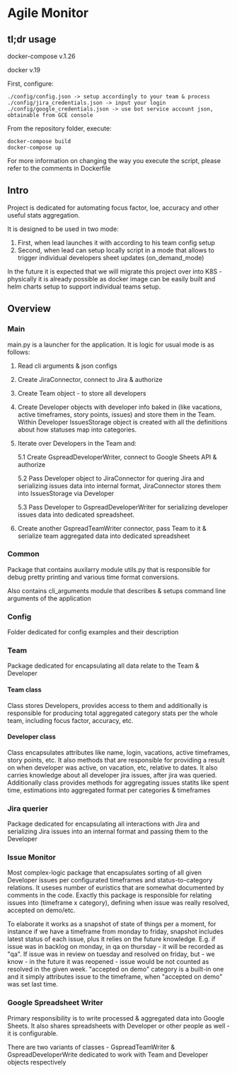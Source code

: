 # Agile Monitor

## tl;dr usage

docker-compose v.1.26

docker v.19

First, configure:
```
./config/config.json -> setup accordingly to your team & process
./config/jira_credentials.json -> input your login
./config/google_credentials.json -> use bot service account json, obtainable from GCE console
```

From the repository folder, execute:

```
docker-compose build
docker-compose up
```

For more information on changing the way you execute the script, please refer to the comments in Dockerfile

## Intro

Project is dedicated for automating focus factor, loe, accuracy and other useful stats aggregation.

It is designed to be used in two mode:

1) First, when lead launches it with according to his team config setup
2) Second, when lead can setup locally script in a mode that allows to trigger individual developers sheet updates (on_demand_mode)

In the future it is expected that we will migrate this project over into K8S - physically it is already possible as docker image can be easily built and helm charts setup to support individual teams setup.

## Overview

### Main

main.py is a launcher for the application. It is logic for usual mode is as follows:

1. Read cli arguments & json configs

2. Create JiraConnector, connect to Jira & authorize

3. Create Team object - to store all developers

4. Create Developer objects with developer info baked in (like vacations, active timeframes, story points, issues) and store them in the Team. Within Developer IssuesStorage object is created with all the definitions about how statuses map into categories.

5. Iterate over Developers in the Team and:

    5.1 Create GspreadDeveloperWriter, connect to Google Sheets API & authorize

    5.2 Pass Developer object to JiraConnector for quering Jira and serializing issues data into internal format, JiraConnector stores them into IssuesStorage via Developer

    5.3 Pass Developer to GspreadDeveloperWriter for serializing developer issues data into dedicated spreadsheet.

6. Create another GspreadTeamWriter connector, pass Team to it &  serialize team aggregated data into dedicated spreadsheet

### Common

Package that contains auxilarry module utils.py that is responsible for debug pretty printing and various time format conversions.

Also contains cli_arguments module that describes & setups command line arguments of the application

### Config

Folder dedicated for config examples and their description

### Team

Package dedicated for encapsulating all data relate to the Team & Developer

#### Team class

Class stores Developers, provides access to them and additionally is responsible for producing total aggregated category stats per the whole team, including focus factor, accuracy, etc.

#### Developer class
Class encapsulates attributes like name, login, vacations, active timeframes, story points, etc.
It also methods that are responsible for providing a result on when developer was active, on vacation, etc, relative to dates.
It also carries knowledge about all developer jira issues, after jira was queried. Additionally class provides methods for aggregating issues statits like spent time, estimations into aggregated format per categories & timeframes

### Jira querier

Package dedicated for encapsulating all interactions with Jira and serializing Jira issues into an internal format and passing them to the Developer

### Issue Monitor

Most complex-logic package that encapsulates sorting of all given Developer issues per configurated timeframes and status-to-category relations. It useses number of euristics that are somewhat documented by comments in the code.
Exactly this package is responsible for relating issues into (timeframe x category), defining when issue was really resolved, accepted on demo/etc.

To elaborate it works as a snapshot of state of things per a moment, for instance if we have a timeframe from monday to friday, snapshot includes latest status of each issue, plus it relies on the future knowledge. E.g. if issue was in backlog on monday, in qa on thursday - it will be recorded as "qa". If issue was in review on tuesday and resolved on friday, but - we know - in the future it was reopened - issue would be not counted as resolved in the given week.
"accepted on demo" category is a built-in one and it simply attributes issue to the timeframe, when "accepted on demo" was set last time.

### Google Spreadsheet Writer

Primary responsibility is to write processed & aggregated data into Google Sheets.
It also shares spreadsheets with Developer or other people as well - it is configurable.

There are two variants of classes - GspreadTeamWriter & GspreadDeveloperWrite dedicated to work with Team and Developer objects respectively
